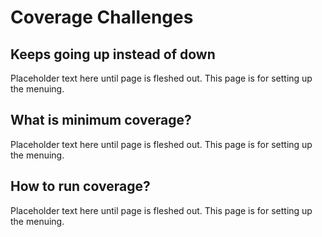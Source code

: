 # Coverage Challenges

## Keeps going up instead of down

Placeholder text here until page is fleshed out. This page is for setting up the menuing.

## What is minimum coverage?

Placeholder text here until page is fleshed out. This page is for setting up the menuing.

## How to run coverage?

Placeholder text here until page is fleshed out. This page is for setting up the menuing.


